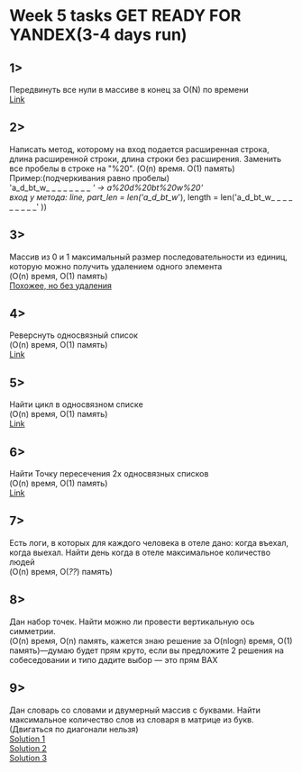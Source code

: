 ﻿# Week 5 tasks GET READY FOR YANDEX(3-4 days run)

## 1>
Передвинуть все нули в массиве в конец за O(N) по времени  
[Link](https://leetcode.com/problems/move-zeroes/description/)  

## 2>
Написать метод, которому на вход подается расширенная строка, длина расширенной строки, длина строки без расширения. Заменить все пробелы в строке на "%20". (O(n) время. O(1) память)  
Пример:(подчеркивания равно пробелы)  
'a_d_bt_w_ _ _ _ _ _ _ _ _' -> a%20d%20bt%20w%20'  
вход у метода: line, part_len = len('a_d_bt_w_'), length = len('a_d_bt_w_ _ _ _ _ _ _ _ _' ))     

## 3>
Массив из 0 и 1 максимальный размер последовательности из единиц, которую можно получить удалением одного элемента   
(O(n) время, O(1) память)   
[Похожее, но без удаления](https://leetcode.com/problems/max-consecutive-ones/description/)  
  
## 4>  
Реверснуть односвязный список  
(O(n) время, O(1) память)  
[Link](https://leetcode.com/problems/reverse-linked-list/description/)
    
## 5>  
Найти цикл в односвязном списке  
(O(n) время, O(1) память)  
[Link](https://leetcode.com/problems/linked-list-cycle/description/)  
  
## 6>  
Найти Точку пересечения 2х односвязных списков  
(O(n) время, O(1) память)  
[Link](https://leetcode.com/problems/intersection-of-two-linked-lists/description/)  

## 7>  
Есть логи, в которых для каждого человека в отеле дано: когда въехал, когда выехал. Найти день когда в отеле максимальное количество людей  
(O(n) время, O(*??*) память)
  
## 8>  
Дан набор точек. Найти можно ли провести вертикальную ось симметрии.  
(O(n) время, O(n) память, кажется знаю решение за O(nlogn) время, O(1) память)—думаю будет прям круто, если вы предложите 2 решения на собеседовании и типо дадите выбор — это прям ВАХ
  
## 9>  
Дан словарь со словами и двумерный массив с буквами. Найти максимальное количество слов из словаря в матрице из букв. (Двигаться по диагонали нельзя)  
[Solution 1](https://www.geeksforgeeks.org/search-a-word-in-a-2d-grid-of-characters/)  
[Solution 2](https://stackoverflow.com/questions/25298200/given-a-dictionary-and-a-list-of-letters-find-all-valid-words-that-can-be-built)  
[Solution 3](https://stackoverflow.com/questions/746082/how-to-find-list-of-possible-words-from-a-letter-matrix-boggle-solver?noredirect=1&lq=1)  

